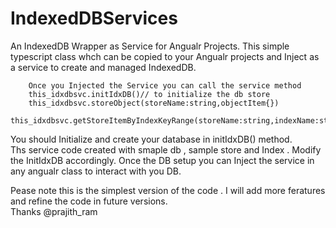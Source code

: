 # IndexedDBServices
An IndexedDB Wrapper as  Service for Angualr Projects.
This simple typescript class whch can be copied to your Angualr projects and Inject as a service to create and managed IndexedDB.
~~~
    Once you Injected the Service you can call the service method
    this_idxdbsvc.initIdxDB()// to initialize the db store
    this_idxdbsvc.storeObject(storeName:string,objectItem{})
    this_idxdbsvc.getStoreItemByIndexKeyRange(storeName:string,indexName:string,IndexKeyRange:IDBKeyRange)
~~~
You should Initialize and create your database in initIdxDB() method.  
Ths service code created with  smaple db , sample store and Index . Modify the InitIdxDB accordingly. Once the DB setup you can Inject the service in any angualr class to interact with you DB.   

Pease note this is the simplest version of the code . I will add more feratures and refine the code in future versions.  
Thanks @prajith_ram


